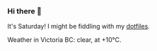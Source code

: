 ### Hi there :wave:

It's Saturday! I might be fiddling with my [dotfiles](https://github.com/bewuethr/dotfiles).

Weather in Victoria BC: clear, at +10°C.

